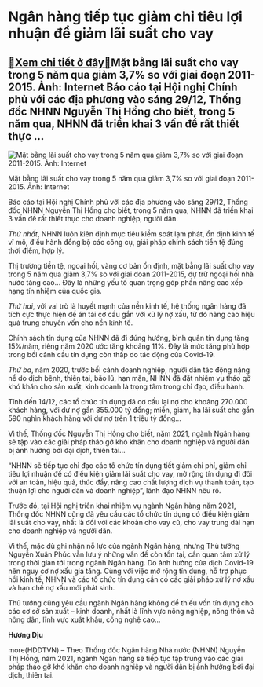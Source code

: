 Ngân hàng tiếp tục giảm chỉ tiêu lợi nhuận để giảm lãi suất cho vay
===================================================================

[:gift:Xem chi tiết ở đây:gift:](https://hddtvn.com/ngan-hang-tiep-tuc-giam-chi-tieu-loi-nhuan-de-giam-lai-suat-cho-vay/)Mặt bằng lãi suất cho vay trong 5 năm qua giảm 3,7% so với giai đoạn 2011-2015. Ảnh: Internet Báo cáo tại Hội nghị Chính phủ với các địa phương vào sáng 29/12, Thống đốc NHNN Nguyễn Thị Hồng cho biết, trong 5 năm qua, NHNN đã triển khai 3 vấn đề rất thiết thực …
----------------------------------------------------------------------------------------------------------------------------------------------------------------------------------------------------------------------------------------------------------------------





![Mặt bằng lãi suất cho vay trong 5 năm qua giảm 3,7% so với giai đoạn 2011-2015. Ảnh:  Internet](https://hddtvn.com/wp-content/uploads/2021/01/4210_no_xocy.jpg "Mặt bằng lãi suất cho vay trong 5 năm qua giảm 3,7% so với giai đoạn 2011-2015. Ảnh:  Internet")


Mặt bằng lãi suất cho vay trong 5 năm qua giảm 3,7% so với giai đoạn 2011-2015. Ảnh: Internet



Báo cáo tại Hội nghị Chính phủ với các địa phương vào sáng 29/12, Thống đốc NHNN Nguyễn Thị Hồng cho biết, trong 5 năm qua, NHNN đã triển khai 3 vấn đề rất thiết thực cho doanh nghiệp, người dân.


*Thứ nhất*, NHNN luôn kiên định mục tiêu kiềm soát lạm phát, ổn định kinh tế vĩ mô, điều hành đồng bộ các công cụ, giải pháp chính sách tiền tệ đúng thời điểm, hợp lý.


Thị trường tiền tệ, ngoại hối, vàng cơ bản ổn định, mặt bằng lãi suất cho vay trong 5 năm qua giảm 3,7% so với giai đoạn 2011-2015, dự trữ ngoại hối nhà nước tăng cao… Đây là những yếu tố quan trọng góp phần nâng cao xếp hạng tín nhiệm của quốc gia.


*Thứ hai*, với vai trò là huyết mạnh của nền kinh tế, hệ thống ngân hàng đã tích cực thực hiện đề án tái cơ cấu gắn với xử lý nợ xấu, từ đó nâng cao hiệu quả trung chuyển vốn cho nền kinh tế.


Chính sách tín dụng của NHNN đã đi đúng hướng, bình quân tín dụng tăng 15%/năm, riêng năm 2020 ước tăng khoảng 11%. Đây là mức tăng phù hợp trong bối cảnh cầu tín dụng còn thấp do tác động của Covid-19.


*Thứ ba*, năm 2020, trước bối cảnh doanh nghiệp, người dân tác động nặng nề do dịch bệnh, thiên tai, bão lũ, hạn mặn, NHNN đã đặt nhiệm vụ tháo gỡ khó khăn cho sản xuất, kinh doanh là trọng tâm trong chỉ đạo, điều hành.


Tính đến 14/12, các tổ chức tín dụng đã cơ cấu lại nợ cho khoảng 270.000 khách hàng, với dư nợ gần 355.000 tỷ đồng; miễn, giảm, hạ lãi suất cho gần 590 nghìn khách hàng với dư nợ trên 1 triệu tỷ đồng…


Vì thế, Thống đốc Nguyễn Thị Hồng cho biết, năm 2021, ngành Ngân hàng sẽ tập vào các giải pháp tháo gỡ khó khăn cho doanh nghiệp và người dân bị ảnh hưởng bởi đại dịch, thiên tai…


“NHNN sẽ tiếp tục chỉ đạo các tổ chức tín dụng tiết giảm chi phí, giảm chỉ tiêu lợi nhuận để có điều kiện giảm lãi suất cho vay, mở rộng tín dụng đi đôi với an toàn, hiệu quả, thúc đẩy, nâng cao chất lượng dịch vụ thanh toán, tạo thuận lợi cho người dân và doanh nghiệp”, lãnh đạo NHNN nêu rõ.


Trước đó, tại Hội nghị triển khai nhiệm vụ ngành Ngân hàng năm 2021, Thống đốc NHNN cũng đã yêu cầu các tổ chức tín dụng có điều kiện giảm lãi suất cho vay, nhất là đối với các khoản cho vay cũ, cho vay trung dài hạn cho doanh nghiệp và người dân.


Vì thế, mặc dù ghi nhận nỗ lực của ngành Ngân hàng, nhưng Thủ tướng Nguyễn Xuân Phúc vẫn lưu ý những vấn đề còn tồn tại, cần quan tâm xử lý trong thời gian tới trong ngành Ngân hàng. Do ảnh hưởng của dịch Covid-19 nên nguy cơ nợ xấu gia tăng. Cùng với việc mở rộng tín dụng, hỗ trợ phục hồi kinh tế, NHNN và các tổ chức tín dụng cần có các giải pháp xử lý nợ xấu và hạn chế nợ xấu mới phát sinh.


Thủ tướng cũng yêu cầu ngành Ngân hàng không để thiếu vốn tín dụng cho các cơ sở sản xuất – kinh doanh, nhất là lĩnh vực nông nghiệp, nông thôn và nông dân, lĩnh vực xuất khẩu, công nghệ cao…




**Hương Dịu**



more(HDDTVN) – Theo Thống đốc Ngân hàng Nhà nước (NHNN) Nguyễn Thị Hồng, năm 2021, ngành Ngân hàng sẽ tiếp tục tập trung vào các giải pháp tháo gỡ khó khăn cho doanh nghiệp và người dân bị ảnh hưởng bởi đại dịch, thiên tai.

